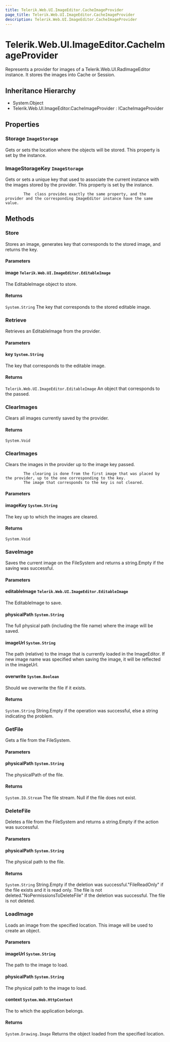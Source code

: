 ```yaml
---
title: Telerik.Web.UI.ImageEditor.CacheImageProvider
page_title: Telerik.Web.UI.ImageEditor.CacheImageProvider
description: Telerik.Web.UI.ImageEditor.CacheImageProvider
---
```


# Telerik.Web.UI.ImageEditor.CacheImageProvider

Represents a provider for images of a Telerik.Web.UI.RadImageEditor instance. It stores the images into Cache or Session.

## Inheritance Hierarchy

* System.Object
* Telerik.Web.UI.ImageEditor.CacheImageProvider : ICacheImageProvider

## Properties

###  Storage `ImageStorage`

Gets or sets the location where the  objects will be stored.
            This property is set by the  instance.

###  ImageStorageKey `ImageStorage`

Gets or sets a unique key that used to associate the current  instance with the images stored by the provider.
            This property is set by the  instance.
            
            The  class provides exactly the same property, and the provider and the corresponding ImageEditor instance have the same value.

## Methods

###  Store

Stores an image, generates key that corresponds to the stored image, and returns the key.

#### Parameters

#### image `Telerik.Web.UI.ImageEditor.EditableImage`

The EditableImage object to store.

#### Returns

`System.String` The key that corresponds to the stored editable image.

###  Retrieve

Retrieves an EditableImage from the provider.

#### Parameters

#### key `System.String`

The key that corresponds to the editable image.

#### Returns

`Telerik.Web.UI.ImageEditor.EditableImage` An  object that corresponds to the  passed.

###  ClearImages

Clears all images currently saved by the provider.

#### Returns

`System.Void` 

###  ClearImages

Clears the images in the provider up to the image key passed. 
            
            The clearing is done from the first image that was placed by the provider, up to the one corresponding to the key. 
            The image that corresponds to the key is not cleared.

#### Parameters

#### imageKey `System.String`

The key up to which the images are cleared.

#### Returns

`System.Void` 

###  SaveImage

Saves the current image on the FileSystem and returns a string.Empty if the saving was successful.

#### Parameters

#### editableImage `Telerik.Web.UI.ImageEditor.EditableImage`

The EditableImage to save.

#### physicalPath `System.String`

The full physical path (including the file name) where the image will be saved.

#### imageUrl `System.String`

The path (relative) to the image that is currently loaded in the ImageEditor. If new image name was specified when saving the image, it will be reflected in the imageUrl.

#### overwrite `System.Boolean`

Should we overwrite the file if it exists.

#### Returns

`System.String` String.Empty if the operation was successful, else a string indicating the problem.

###  GetFile

Gets a file from the FileSystem.

#### Parameters

#### physicalPath `System.String`

The physicalPath of the file.

#### Returns

`System.IO.Stream` The file stream. Null if the file does not exist.

###  DeleteFile

Deletes a file from the FileSystem and returns a string.Empty if the action was successful.

#### Parameters

#### physicalPath `System.String`

The physical path to the file.

#### Returns

`System.String` String.Empty if the deletion was successful."FileReadOnly" if the file exists and it is read only. The file is not deleted."NoPermissionsToDeleteFile" if the deletion was successful. The file is not deleted.

###  LoadImage

Loads an image from the specified location. This image will be used to create an  object.

#### Parameters

#### imageUrl `System.String`

The path to the image to load.

#### physicalPath `System.String`

The physical path to the image to load.

#### context `System.Web.HttpContext`

The  to which the application belongs.

#### Returns

`System.Drawing.Image` Returns the  object loaded from the specified location.

